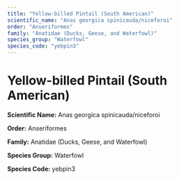 ```yaml
---
title: "Yellow-billed Pintail (South American)"
scientific_name: "Anas georgica spinicauda/niceforoi"
order: "Anseriformes"
family: "Anatidae (Ducks, Geese, and Waterfowl)"
species_group: "Waterfowl"
species_code: "yebpin3"
---
```


# Yellow-billed Pintail (South American)

**Scientific Name:** Anas georgica spinicauda/niceforoi

**Order:** Anseriformes

**Family:** Anatidae (Ducks, Geese, and Waterfowl)

**Species Group:** Waterfowl

**Species Code:** yebpin3
